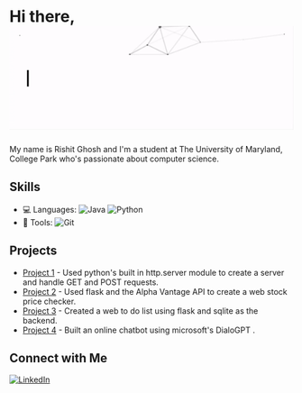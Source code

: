 # Hi there, <img src="https://github.com/Rishitg04/Rishitg04/blob/main/Github%20Header.gif">
My name is Rishit Ghosh and I'm a student at The University of Maryland, College Park who's passionate about computer science.

## Skills
- 💻 Languages: ![Java](https://img.shields.io/badge/-Java-333333?style=flat) ![Python](https://img.shields.io/badge/-Python-333333?style=flat)
- 🔧 Tools: ![Git](https://img.shields.io/badge/-Git-333333?style=flat&logo=git) 

## Projects
- [Project 1](https://github.com/Rishitg04/Summer-2024-Simple-Web-Server-) - Used python's built in http.server module to create a server and handle GET and POST requests.
- [Project 2](https://github.com/Rishitg04/Summer-2024-Stock-Tracker-Web-App) - Used flask and the Alpha Vantage API to create a web stock price checker.
- [Project 3](https://github.com/Rishitg04/Summer-2024-Web-To-do-list-with-login) - Created a web to do list using flask and sqlite as the backend.
- [Project 4](https://github.com/Rishitg04/Summer-2024-Chatbot-with-DialoGPT-) - Built an online chatbot using microsoft's DialoGPT  .


## Connect with Me
[![LinkedIn](https://img.shields.io/badge/-LinkedIn-0077B5?style=flat&logo=linkedin)](https://www.linkedin.com/in/rishit-ghosh-077a24162/)

